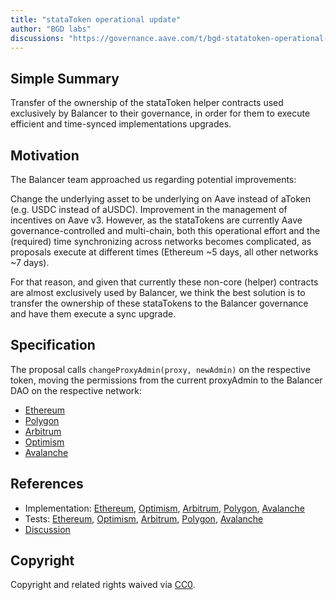 ```yaml
---
title: "stataToken operational update"
author: "BGD labs"
discussions: "https://governance.aave.com/t/bgd-statatoken-operational-update/14497"
---
```


## Simple Summary

Transfer of the ownership of the stataToken helper contracts used exclusively by Balancer to their governance, in order for them to execute efficient and time-synced implementations upgrades.

## Motivation

The Balancer team approached us regarding potential improvements:

Change the underlying asset to be underlying on Aave instead of aToken (e.g. USDC instead of aUSDC).
Improvement in the management of incentives on Aave v3.
However, as the stataTokens are currently Aave governance-controlled and multi-chain, both this operational effort and the (required) time synchronizing across networks becomes complicated, as proposals execute at different times (Ethereum ~5 days, all other networks ~7 days).

For that reason, and given that currently these non-core (helper) contracts are almost exclusively used by Balancer, we think the best solution is to transfer the ownership of these stataTokens to the Balancer governance and have them execute a sync upgrade.

## Specification

The proposal calls `changeProxyAdmin(proxy, newAdmin)` on the respective token, moving the permissions from the current proxyAdmin to the Balancer DAO on the respective network:

- [Ethereum](https://etherscan.io/address/0x10A19e7eE7d7F8a52822f6817de8ea18204F2e4f)
- [Polygon](https://polygonscan.com/address/0xeE071f4B516F69a1603dA393CdE8e76C40E5Be85)
- [Arbitrum](https://arbiscan.io/address/0xaF23DC5983230E9eEAf93280e312e57539D098D0)
- [Optimism](https://optimistic.etherscan.io/address/0x043f9687842771b3dF8852c1E9801DCAeED3f6bc)
- [Avalanche](https://snowtrace.io/address/0x17b11FF13e2d7bAb2648182dFD1f1cfa0E4C7cf3)

## References

- Implementation: [Ethereum](https://github.com/bgd-labs/aave-proposals/blob/main/src/20230815_AaveV3_Multi_StataTokenOperationalUpdate/AaveV3_Ethereum_StataTokenOperationalUpdate_20230815.sol), [Optimism](https://github.com/bgd-labs/aave-proposals/blob/main/src/20230815_AaveV3_Multi_StataTokenOperationalUpdate/AaveV3_Optimism_StataTokenOperationalUpdate_20230815.sol), [Arbitrum](https://github.com/bgd-labs/aave-proposals/blob/main/src/20230815_AaveV3_Multi_StataTokenOperationalUpdate/AaveV3_Arbitrum_StataTokenOperationalUpdate_20230815.sol), [Polygon](https://github.com/bgd-labs/aave-proposals/blob/main/src/20230815_AaveV3_Multi_StataTokenOperationalUpdate/AaveV3_Polygon_StataTokenOperationalUpdate_20230815.sol), [Avalanche](https://github.com/bgd-labs/aave-proposals/blob/main/src/20230815_AaveV3_Multi_StataTokenOperationalUpdate/AaveV3_Avalanche_StataTokenOperationalUpdate_20230815.sol)
- Tests: [Ethereum](https://github.com/bgd-labs/aave-proposals/blob/main/src/20230815_AaveV3_Multi_StataTokenOperationalUpdate/AaveV3_Ethereum_StataTokenOperationalUpdate_20230815.t.sol), [Optimism](https://github.com/bgd-labs/aave-proposals/blob/main/src/20230815_AaveV3_Multi_StataTokenOperationalUpdate/AaveV3_Optimism_StataTokenOperationalUpdate_20230815.t.sol), [Arbitrum](https://github.com/bgd-labs/aave-proposals/blob/main/src/20230815_AaveV3_Multi_StataTokenOperationalUpdate/AaveV3_Arbitrum_StataTokenOperationalUpdate_20230815.t.sol), [Polygon](https://github.com/bgd-labs/aave-proposals/blob/main/src/20230815_AaveV3_Multi_StataTokenOperationalUpdate/AaveV3_Polygon_StataTokenOperationalUpdate_20230815.t.sol), [Avalanche](https://github.com/bgd-labs/aave-proposals/blob/main/src/20230815_AaveV3_Multi_StataTokenOperationalUpdate/AaveV3_Avalanche_StataTokenOperationalUpdate_20230815.t.sol)
- [Discussion](https://governance.aave.com/t/bgd-statatoken-operational-update/14497)

## Copyright

Copyright and related rights waived via [CC0](https://creativecommons.org/publicdomain/zero/1.0/).
